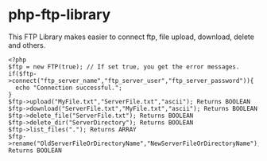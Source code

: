 # php-ftp-library
This FTP Library makes easier to connect ftp, file upload, download, delete and others.

    <?php
    $ftp = new FTP(true); // If set true, you get the error messages.
    if($ftp->connect("ftp_server_name","ftp_server_user","ftp_server_password")){
      echo "Connection successful.";
    }
    $ftp->upload("MyFile.txt","ServerFile.txt","ascii"); Returns BOOLEAN
    $ftp->download("ServerFile.txt","MyFile.txt","ascii"); Returns BOOLEAN
    $ftp->delete_file("ServerFile.txt"); Returns BOOLEAN
    $ftp->delete_dir("ServerDirectory"); Returns BOOLEAN
    $ftp->list_files("."); Returns ARRAY
    $ftp->rename("OldServerFileOrDirectoryName","NewServerFileOrDirectoryName"); Returns BOOLEAN
